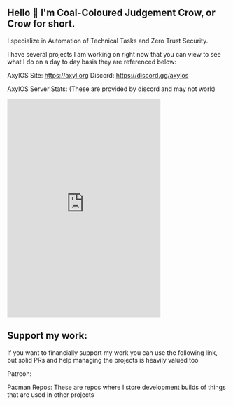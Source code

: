 ## Hello 👋 I'm Coal-Coloured Judgement Crow, or Crow for short.

I specialize in Automation of Technical Tasks and Zero Trust Security.

I have several projects I am working on right now that you can view to see what I do on a day to day basis they are referenced below:

AxylOS
Site: https://axyl.org
Discord: https://discord.gg/axylos

AxylOS Server Stats:
(These are provided by discord and may not work)
<iframe src="https://canary.discord.com/widget?id=901712639099543552&theme=dark" width="350" height="500" allowtransparency="true" frameborder="0" sandbox="allow-popups allow-popups-to-escape-sandbox allow-same-origin allow-scripts"></iframe>

## Support my work:
If you want to financially support my work you can use the following link, but solid PRs and help managing the projects is heavily valued too

Patreon:


Pacman Repos:
These are repos where I store development builds of things that are used in other projects